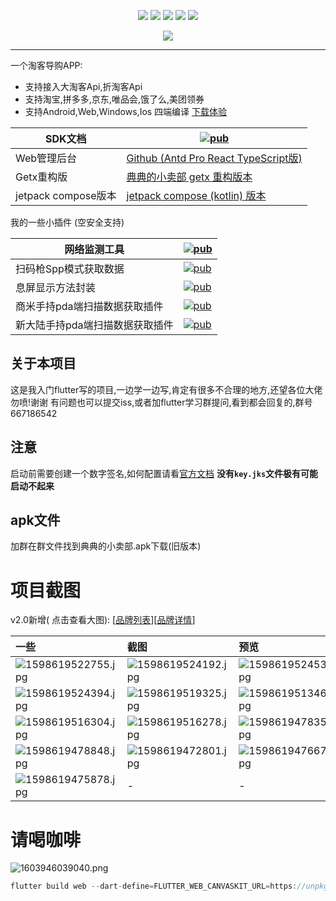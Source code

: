<p align="center">
    <a href="https://jq.qq.com/?_wv=1027&k=Z0AHodXB"><img src="https://badgen.net/badge/QQ%E7%BE%A4/667186542/pink" /></a>
    <a href="https://itbug.shop"><img src="https://badgen.net/badge/%E5%85%B8%E5%85%B8%E7%9A%84%E5%B0%8F%E5%8D%96%E9%83%A8/v2.1.0/red" /></a>
    <a href="https://flutter.dev/docs/get-started/install/windows"><img src="https://badgen.net/badge/flutter/v2.2.3/red" /></a>
    <a href="https://github.com/mdddj/flutter_simple_shop/stargazers"><img src="https://badgen.net/github/stars/mdddj/flutter_simple_shop" /></a>
    <a href="https://github.com/mdddj/flutter_simple_shop/network/members"><img src="https://badgen.net/github/forks/mdddj/flutter_simple_shop" /></a>
</>

<p align="center">
    <img src="https://static.saintic.com/picbed/huang/2020/12/14/1607875349615.png">
</p>

---

一个淘客导购APP:

- 支持接入大淘客Api,折淘客Api
- 支持淘宝,拼多多,京东,唯品会,饿了么,美团领券
- 支持Android,Web,Windows,Ios 四端编译 [下载体验](https://itbug.shop/app)

|     SDK文档     | [![pub](https://badgen.net/pub/v/dd_taoke_sdk)](https://pub.dev/packages/dd_taoke_sdk)                 |
| ---------------- | ------------------------------------------------------------------------------------------------------------------------------------------------- |
| Web管理后台 | [Github (Antd Pro React TypeScript版)]( https://github.com/mdddj/ddxmb-admin)  |
| Getx重构版   | [典典的小卖部 getx 重构版本](https://github.com/mdddj/simple_shop_v2)  |
| jetpack compose版本   | [jetpack compose (kotlin) 版本](https://github.com/mdddj/dd_simple_shop_jetpack)  |


我的一些小插件 (空安全支持)

|     网络监测工具     | [![pub](https://badgen.net/pub/v/flutter_network_connection)](https://pub.dev/packages/flutter_network_connection)                 |
| ---------------- | ------------------------------------------------------------------------------------------------------------------------------------------------- |
|     扫码枪Spp模式获取数据     | [![pub](https://badgen.net/pub/v/scanner_gun)](https://pub.dev/packages/scanner_gun)                 |
|     息屏显示方法封装     | [![pub](https://badgen.net/pub/v/flutter_lifecycle_by_resume)](https://pub.dev/packages/flutter_lifecycle_by_resume)                 |
|     商米手持pda端扫描数据获取插件     | [![pub](https://badgen.net/pub/v/sm_scan)](https://pub.dev/packages/sm_scan)                 |
|     新大陆手持pda端扫描数据获取插件     | [![pub](https://badgen.net/pub/v/xindalu_scan_flutter)](https://pub.dev/packages/xindalu_scan_flutter)                 |

## 关于本项目

这是我入门flutter写的项目,一边学一边写,肯定有很多不合理的地方,还望各位大佬勿喷!谢谢 有问题也可以提交iss,或者加flutter学习群提问,看到都会回复的,群号667186542

## 注意

启动前需要创建一个数字签名,如何配置请看[官方文档](https://flutter.cn/docs/deployment/android)
**没有`key.jks`文件极有可能启动不起来**

## apk文件

加群在群文件找到典典的小卖部.apk下载(旧版本)

# 项目截图

v2.0新增(
点击查看大图):    [[品牌列表](https://static.saintic.com/picbed/huang/2020/12/13/1607873908351.jpg)][[品牌详情](https://static.saintic.com/picbed/huang/2020/12/13/1607873911435.jpg)]

| 一些                                                                                       | 截图                                                                                        | 预览                                                                                       |
|:-------------------------------------------------------------------------------------------|:-------------------------------------------------------------------------------------------|:-------------------------------------------------------------------------------------------|
| ![1598619522755.jpg](https://static.saintic.com/picbed/huang/2020/08/28/1598619522755.jpg) | ![1598619524192.jpg](https://static.saintic.com/picbed/huang/2020/08/28/1598619524192.jpg) | ![1598619524535.jpg](https://static.saintic.com/picbed/huang/2020/08/28/1598619524535.jpg) |
| ![1598619524394.jpg](https://static.saintic.com/picbed/huang/2020/08/28/1598619524394.jpg) | ![1598619519325.jpg](https://static.saintic.com/picbed/huang/2020/08/28/1598619519325.jpg) | ![1598619513469.jpg](https://static.saintic.com/picbed/huang/2020/08/28/1598619513469.jpg) |
| ![1598619516304.jpg](https://static.saintic.com/picbed/huang/2020/08/28/1598619516304.jpg) | ![1598619516278.jpg](https://static.saintic.com/picbed/huang/2020/08/28/1598619516278.jpg) | ![1598619478353.jpg](https://static.saintic.com/picbed/huang/2020/08/28/1598619478353.jpg) |
| ![1598619478848.jpg](https://static.saintic.com/picbed/huang/2020/08/28/1598619478848.jpg) | ![1598619472801.jpg](https://static.saintic.com/picbed/huang/2020/08/28/1598619472801.jpg) | ![1598619476671.jpg](https://static.saintic.com/picbed/huang/2020/08/28/1598619476671.jpg) |
| ![1598619475878.jpg](https://static.saintic.com/picbed/huang/2020/08/28/1598619475878.jpg) | -                                                                                          | -                                                                                          |

# 请喝咖啡

![1603946039040.png](https://static.saintic.com/picbed/huang/2020/10/29/1603946039040.png)


```dart
flutter build web --dart-define=FLUTTER_WEB_CANVASKIT_URL=https://unpkg.zhimg.com/canvaskit-wasm@0.24.0/bin/
```